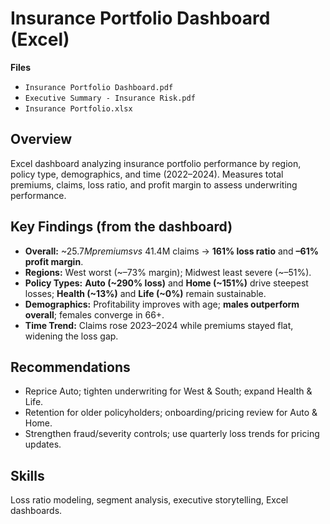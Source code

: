 # Insurance Portfolio Dashboard (Excel)

**Files**
- `Insurance Portfolio Dashboard.pdf` 
- `Executive Summary - Insurance Risk.pdf` 
- `Insurance Portfolio.xlsx`

## Overview
Excel dashboard analyzing insurance portfolio performance by region, policy type, demographics, and time (2022–2024). Measures total premiums, claims, loss ratio, and profit margin to assess underwriting performance.

## Key Findings (from the dashboard)
- **Overall:** ~$25.7M premiums vs ~$41.4M claims → **161% loss ratio** and **–61% profit margin**.
- **Regions:** West worst (~–73% margin); Midwest least severe (~–51%).
- **Policy Types:** **Auto (~290% loss)** and **Home (~151%)** drive steepest losses; **Health (~13%)** and **Life (~0%)** remain sustainable.
- **Demographics:** Profitability improves with age; **males outperform overall**; females converge in 66+.
- **Time Trend:** Claims rose 2023–2024 while premiums stayed flat, widening the loss gap.

## Recommendations
- Reprice Auto; tighten underwriting for West & South; expand Health & Life.
- Retention for older policyholders; onboarding/pricing review for Auto & Home.
- Strengthen fraud/severity controls; use quarterly loss trends for pricing updates.

## Skills
Loss ratio modeling, segment analysis, executive storytelling, Excel dashboards.
